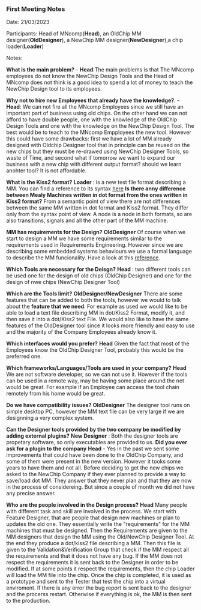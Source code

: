 ### First Meeting Notes

Date: 21/03/2023

Participants: Head of MNcomp(**Head**), an OldChip MM designer(**OldDesigner**), a NewChip MM designer(**NewDesigner**),a chip loader(**Loader**)

Notes:

**What is the main problem?** - **Head**:The main problems is that The MNcomp employees do not know the NewChip Design Tools and the Head of MNcomp does not think is a good idea to spend a lot of money to teach the NewChip Design tool to its employees. 

**Why not to hire new Employees that already have the knowledge?**. - **Head**: We can not fire all the MNcomp Employees since we still have an important part of business using old chips. On the other hand we can not afford to have double people, one with the knowledge of the OldChip Design Tools and one with the knowledge on the NewChip Design Tool. The best would be to teach to the MNcomp Empployees the new tool. However this could have some drawbacks: first we have a lot of MM already designed with Oldchip Designer tool that in principle can be reused on the new chips but they must be re-drawed using NewChip Designer Tools, so waste of Time, and second what if tomorrow we want to expand our business with a new chip with different output format? should we learn anohter tool? It is not affordable. 

**What is the Kiss2 format?** **Loader** : is a new test file format describing a MM. You can find a reference to its syntax [here]() **Is there anny difference between Mealy Machines written in dot format from the ones written in Kiss2 format?** From a semantic point of view there are not differences between the same MM written in dot format and Kiss2 format. They differ only from the syntax point of view. A node is a node in both formats, so are also transitions, signals and all the other part of the MM machine.  

**MM has requirements for the Design?** **OldDesigner** Of course when we start to design a MM we have some requirements similar to the requirements used in Requirements Engineering. However since we are describing some embedded systems behaviours we use a formal language to describe the MM funcionality. Have a look at this [reference](mm.pdf).

**Which Tools are necessary for the Deisgn?** **Head** : two different tools can be used one for the design of old chips (OldChip Designer) and one for the design of nwe chips (NewChip Designer Tool) 

**Which are the Tools limit?** **OldDesigner/NewDesigner** There are some features that can be added to both the tools, however we would to talk about the **feature that we need**. For example as used we would like to be able to load a text file describing MM in dot/Kiss2 Format, modify it, and then save it into a dot/Kiss2 text File.  We would also like to have the same features of the OldDesigner tool since it looks more friendly and easy to use and the majority of the Company Employees already know it. 

**Which interfaces would you prefer?** **Head** Given the fact that most of the Employees know the OldChip Designer Tool, probably this would be the preferred one.

**Which frameworks/Languages/Tools are used in your company?** **Head** We are not software developer, so we can not use it. However if the tools can be used in a remote way, may be having some place around the net would be great. For example if an Employee can access the tool chain remotely from his home would be great.

**Do we have compatibility issues?** **OldDesigner** The designer tool runs on simple desktop PC, however the MM text file can be very large if we are designning a very complex system.

**Can the Designer tools provided by the two company be modified by adding external plugins?** **New Designer** : Both the designer tools are propetary software, so only executables are provided to us. **Did you ever ask for a plugin to the company** **Head** - Yes in the past we sent some improvements that could have been done to the OldChip Company, and some of them were present in the new version. However it tooks some years to have them and not all. Before deciding to get the new chips we asked to the NewChip Company if they ever planned to provide a way to save/load dot MM. They answer that they never plan and that they are now in the process of considereing. But since a couple of month we did not have any precise answer.

**Who are the people involved in the Design process?** **Head** Many people with different task and skill are involved in the process. We start with Feature Designer, that are people that design new machines or plan to updates the old one. They essentially write the "requirements" for the MM machines that must be designed.
Then the Requirements are given to the MM designers that design the MM using the Old/NewChip Designer Tool. At the end they produce a dot/kiss2 file describing a MM. Then this file is given to the Validation&Verification Group that check if the MM respect all the requirements and that it does not have any bug. If the MM does not respect the requirements it is sent back to the Designer in order to be modified. If at some points it respect the requirements, then the chip Loader will load the MM file into the chip. Once the chip is completed, it is used as a prototype and sent to the Tester that test the chip into a virtual enviroment. If there is any error the bug report is sent back to the designer and the procerss restart. Otherwise if everything is ok, the MM is then sent to the production. 

